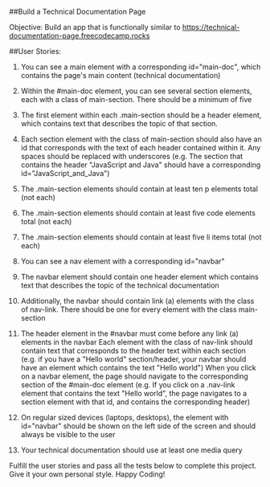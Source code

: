 ##Build a Technical Documentation Page

Objective: Build an app that is functionally similar to https://technical-documentation-page.freecodecamp.rocks

##User Stories:

1. You can see a main element with a corresponding id="main-doc", which contains the page's main content (technical documentation)

2. Within the #main-doc element, you can see several section elements, each with a class of main-section. There should be a minimum of five

3. The first element within each .main-section should be a header element, which contains text that describes the topic of that section.

4. Each section element with the class of main-section should also have an id that corresponds with the text of each header contained within it. Any spaces should be replaced with underscores (e.g. The section that contains the header "JavaScript and Java" should have a corresponding id="JavaScript_and_Java")

5. The .main-section elements should contain at least ten p elements total (not each)

6. The .main-section elements should contain at least five code elements total (not each)

7. The .main-section elements should contain at least five li items total (not each)

8. You can see a nav element with a corresponding id="navbar"

9. The navbar element should contain one header element which contains text that describes the topic of the technical documentation

10. Additionally, the navbar should contain link (a) elements with the class of nav-link. There should be one for every element with the class main-section

11. The header element in the #navbar must come before any link (a) elements in the navbar
Each element with the class of nav-link should contain text that corresponds to the header text within each section (e.g. if you have a "Hello world" section/header, your navbar should have an element which contains the text "Hello world")
When you click on a navbar element, the page should navigate to the corresponding section of the #main-doc element (e.g. If you click on a .nav-link element that contains the text "Hello world", the page navigates to a section element with that id, and contains the corresponding header)

12. On regular sized devices (laptops, desktops), the element with id="navbar" should be shown on the left side of the screen and should always be visible to the user

13. Your technical documentation should use at least one media query

Fulfill the user stories and pass all the tests below to complete this project. Give it your own personal style. Happy Coding!